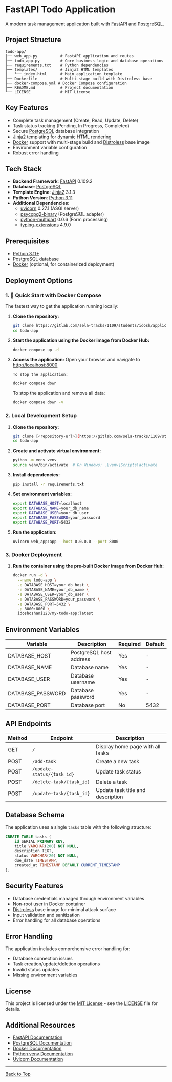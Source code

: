 # FastAPI Todo Application

A modern task management application built with [FastAPI](https://fastapi.tiangolo.com/) and [PostgreSQL](https://www.postgresql.org/).

## Project Structure

```
todo-app/
├── web_app.py          # FastAPI application and routes
├── todo_app.py         # Core business logic and database operations
├── requirements.txt    # Python dependencies
├── templates/          # Jinja2 HTML templates
│   └── index.html      # Main application template
├── Dockerfile          # Multi-stage build with Distroless base
├── docker-compose.yml # Docker Compose configuration
├── README.md           # Project documentation
└── LICENSE             # MIT License
```

## Key Features

- Complete task management (Create, Read, Update, Delete)
- Task status tracking (Pending, In Progress, Completed)
- Secure [PostgreSQL](https://www.postgresql.org/) database integration
- [Jinja2](https://jinja.palletsprojects.com/) templating for dynamic HTML rendering
- [Docker](https://www.docker.com/) support with multi-stage build and [Distroless](https://github.com/GoogleContainerTools/distroless) base image
- Environment variable configuration
- Robust error handling

## Tech Stack

- **Backend Framework**: [FastAPI](https://fastapi.tiangolo.com/) 0.109.2
- **Database**: [PostgreSQL](https://www.postgresql.org/)
- **Template Engine**: [Jinja2](https://jinja.palletsprojects.com/) 3.1.3
- **Python Version**: [Python 3.11](https://www.python.org/downloads/)
- **Additional Dependencies**:
  - [uvicorn](https://www.uvicorn.org/) 0.27.1 (ASGI server)
  - [psycopg2-binary](https://pypi.org/project/psycopg2-binary/) (PostgreSQL adapter)
  - [python-multipart](https://pypi.org/project/python-multipart/) 0.0.6 (Form processing)
  - [typing-extensions](https://pypi.org/project/typing-extensions/) 4.9.0

## Prerequisites

- [Python 3.11+](https://www.python.org/downloads/)
- [PostgreSQL](https://www.postgresql.org/download/) database
- [Docker](https://docs.docker.com/get-docker/) (optional, for containerized deployment)

## Deployment Options

### 1. 🚀 Quick Start with Docker Compose

The fastest way to get the application running locally:

1. **Clone the repository:**

   ```bash
   git clone https://gitlab.com/sela-tracks/1109/students/idosh/application/todo-app.git
   cd todo-app
   ```

2. **Start the application using the Docker image from Docker Hub:**

   ```bash
   docker compose up -d
   ```

3. **Access the application:**
   Open your browser and navigate to [http://localhost:8000](http://localhost:8000)

   `To stop the application:`

   ```bash
   docker compose down
   ```

   To stop the application and remove all data:

   ```bash
   docker compose down -v
   ```

### 2. Local Development Setup

1. **Clone the repository:**

   ```bash
   git clone [<repository-url>](https://gitlab.com/sela-tracks/1109/students/idosh/application/todo-app.git)
   cd todo-app
   ```

2. **Create and activate virtual environment:**

   ```bash
   python -m venv venv
   source venv/bin/activate  # On Windows: .\venv\Scripts\activate
   ```

3. **Install dependencies:**

   ```bash
   pip install -r requirements.txt
   ```

4. **Set environment variables:**

   ```bash
   export DATABASE_HOST=localhost
   export DATABASE_NAME=your_db_name
   export DATABASE_USER=your_db_user
   export DATABASE_PASSWORD=your_password
   export DATABASE_PORT=5432
   ```

5. **Run the application:**

   ```bash
   uvicorn web_app:app --host 0.0.0.0 --port 8000
   ```

### 3. Docker Deployment

1. **Run the container using the pre-built Docker image from Docker Hub:**

   ```bash
   docker run -d \
     --name todo-app \
     -e DATABASE_HOST=your_db_host \
     -e DATABASE_NAME=your_db_name \
     -e DATABASE_USER=your_db_user \
     -e DATABASE_PASSWORD=your_password \
     -e DATABASE_PORT=5432 \
     -p 8000:8000 \
     idoshoshani123/my-todo-app:latest
   ```

## Environment Variables

| Variable          | Description             | Required | Default |
| ----------------- | ----------------------- | -------- | ------- |
| DATABASE_HOST     | PostgreSQL host address | Yes      | -       |
| DATABASE_NAME     | Database name           | Yes      | -       |
| DATABASE_USER     | Database username       | Yes      | -       |
| DATABASE_PASSWORD | Database password       | Yes      | -       |
| DATABASE_PORT     | Database port           | No       | 5432    |

## API Endpoints

| Method | Endpoint                   | Description                       |
| ------ | -------------------------- | --------------------------------- |
| GET    | `/`                        | Display home page with all tasks  |
| POST   | `/add-task`                | Create a new task                 |
| POST   | `/update-status/{task_id}` | Update task status                |
| POST   | `/delete-task/{task_id}`   | Delete a task                     |
| POST   | `/update-task/{task_id}`   | Update task title and description |

## Database Schema

The application uses a single `tasks` table with the following structure:

```sql
CREATE TABLE tasks (
    id SERIAL PRIMARY KEY,
    title VARCHAR(200) NOT NULL,
    description TEXT,
    status VARCHAR(20) NOT NULL,
    due_date TIMESTAMP,
    created_at TIMESTAMP DEFAULT CURRENT_TIMESTAMP
);
```

## Security Features

- Database credentials managed through environment variables
- Non-root user in Docker container
- [Distroless](https://github.com/GoogleContainerTools/distroless) base image for minimal attack surface
- Input validation and sanitization
- Error handling for all database operations

## Error Handling

The application includes comprehensive error handling for:

- Database connection issues
- Task creation/update/deletion operations
- Invalid status updates
- Missing environment variables

## License

This project is licensed under the [MIT License](https://opensource.org/licenses/MIT) - see the [LICENSE](LICENSE) file for details.

## Additional Resources

- [FastAPI Documentation](https://fastapi.tiangolo.com/tutorial/)
- [PostgreSQL Documentation](https://www.postgresql.org/docs/)
- [Docker Documentation](https://docs.docker.com/)
- [Python venv Documentation](https://docs.python.org/3/library/venv.html)
- [Uvicorn Documentation](https://www.uvicorn.org/)

---

[Back to Top](#fastapi-todo-application)
